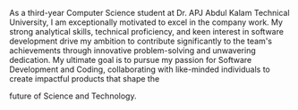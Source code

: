 As a third-year Computer Science student at Dr. APJ Abdul Kalam Technical University, I am exceptionally
motivated to excel in the company work. My strong analytical skills, technical proficiency, and keen interest in
software development drive my ambition to contribute significantly to the team's achievements through
innovative problem-solving and unwavering dedication. My ultimate goal is to pursue my passion for Software
Development and Coding, collaborating with like-minded individuals to create impactful products that shape the

future of Science and Technology.
